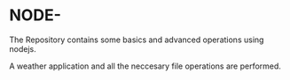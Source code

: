 # NODE-
The Repository contains some basics and advanced operations using nodejs.

A weather application and all the neccesary file operations are performed.

